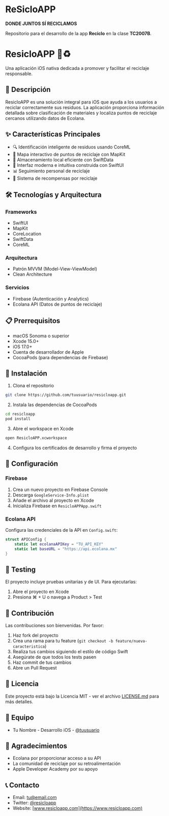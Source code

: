 # **ReSicloAPP**
**DONDE JUNTOS SÍ RECICLAMOS**

Repositorio para el desarrollo de la app **Reciclo** en la clase **TC2007B**.

# ResicloAPP 🌱♻️

Una aplicación iOS nativa dedicada a promover y facilitar el reciclaje responsable.

## 📝 Descripción

ResicloAPP es una solución integral para iOS que ayuda a los usuarios a reciclar correctamente sus residuos. La aplicación proporciona información detallada sobre clasificación de materiales y localiza puntos de reciclaje cercanos utilizando datos de Ecolana.

## ✨ Características Principales

- 🔍 Identificación inteligente de residuos usando CoreML
- 📍 Mapa interactivo de puntos de reciclaje con MapKit
- 💾 Almacenamiento local eficiente con SwiftData
- 📱 Interfaz moderna e intuitiva construida con SwiftUI
- 📊 Seguimiento personal de reciclaje
- 🎯 Sistema de recompensas por reciclaje

## 🛠️ Tecnologías y Arquitectura

### Frameworks
- SwiftUI
- MapKit
- CoreLocation
- SwiftData
- CoreML

### Arquitectura
- Patrón MVVM (Model-View-ViewModel)
- Clean Architecture

### Servicios
- Firebase (Autenticación y Analytics)
- Ecolana API (Datos de puntos de reciclaje)

## 📋 Prerrequisitos

- macOS Sonoma o superior
- Xcode 15.0+
- iOS 17.0+
- Cuenta de desarrollador de Apple
- CocoaPods (para dependencias de Firebase)

## 🚀 Instalación

1. Clona el repositorio
```bash
git clone https://github.com/tuusuario/resicloapp.git
```

2. Instala las dependencias de CocoaPods
```bash
cd resicloapp
pod install
```

3. Abre el workspace en Xcode
```bash
open ResicloAPP.xcworkspace
```

4. Configura los certificados de desarrollo y firma el proyecto

## 🔑 Configuración

### Firebase
1. Crea un nuevo proyecto en Firebase Console
2. Descarga `GoogleService-Info.plist`
3. Añade el archivo al proyecto en Xcode
4. Inicializa Firebase en `ResicloAPPApp.swift`

### Ecolana API
Configura las credenciales de la API en `Config.swift`:
```swift
struct APIConfig {
    static let ecolanaAPIKey = "TU_API_KEY"
    static let baseURL = "https://api.ecolana.mx"
}
```


## 🧪 Testing

El proyecto incluye pruebas unitarias y de UI. Para ejecutarlas:
1. Abre el proyecto en Xcode
2. Presiona ⌘ + U o navega a Product > Test

## 🤝 Contribución

Las contribuciones son bienvenidas. Por favor:

1. Haz fork del proyecto
2. Crea una rama para tu feature (`git checkout -b feature/nueva-caracteristica`)
3. Realiza tus cambios siguiendo el estilo de código Swift
4. Asegúrate de que todos los tests pasen
5. Haz commit de tus cambios
6. Abre un Pull Request

## 📄 Licencia

Este proyecto está bajo la Licencia MIT - ver el archivo [LICENSE.md](LICENSE.md) para más detalles.

## 👥 Equipo

- Tu Nombre - Desarrollo iOS - [@tuusuario](https://github.com/tuusuario)

## 🙏 Agradecimientos

- Ecolana por proporcionar acceso a su API
- La comunidad de reciclaje por su retroalimentación
- Apple Developer Academy por su apoyo

## 📞 Contacto

- Email: tu@email.com
- Twitter: [@resicloapp](https://twitter.com/resicloapp)
- Website: [www.resicloapp.com](https://www.resicloapp.com)
